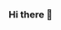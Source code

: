 ### Hi there 👋

<!--
**hogie12/hogie12** is a ✨ _special_ ✨ repository because its `README.md` (this file) appears on your GitHub profile.

Here are some ideas to get you started:

👨🏻‍💻  About Me

💡  I like to explore new technologies and develop software solutions and quick hacks.
🎓  I'm currently studying Frontend Developer at Glints ACademy.
✍️  In my free time, I pursue learning new thing and do an exercise as hobbies.
💬  Feel free to reach out to me for consulting and volunteering, or just for some interesting discussion.
✉️  You can shoot me an email at hogi.mayai@gmail.com I'll try to respond as soon as I can.

🛠  Tech Stack

JavaScript  React  Bootstrap Material UI  HTML  CSS  Git  GitHub  Visual Studio Code 

⚙️  GitHub Analytics

<p><img align="left" src="https://github-readme-stats.vercel.app/api/top-langs?username=hogie12&show_icons=true&locale=en&layout=compact&theme=chartreuse-dark" alt="ovi" /></p>
<p>&nbsp;<img align="right" src="https://github-readme-stats.vercel.app/api?username=hogie12&show_icons=true&locale=en&theme=chartreuse-dark" alt="ovi" width="410" /></p>
